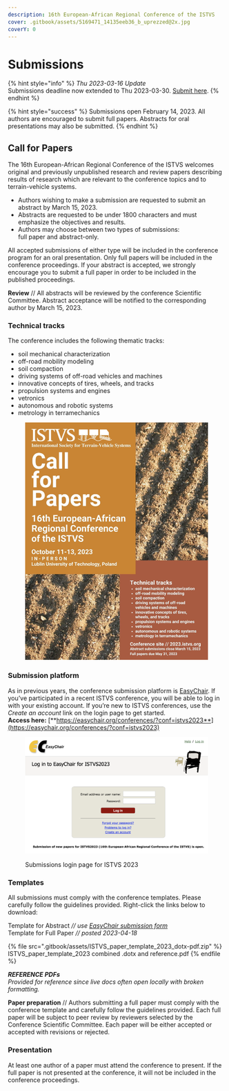 ```yaml
---
description: 16th European-African Regional Conference of the ISTVS
cover: .gitbook/assets/5169471_14135eeb36_b_uprezzed@2x.jpg
coverY: 0
---
```


# Submissions

{% hint style="info" %}
_Thu 2023-03-16 Update_\
Submissions deadline now extended to Thu 2023-03-30. [Submit here](https://easychair.org/conferences/?conf=istvs2023).
{% endhint %}

{% hint style="success" %}
Submissions open February 14, 2023. All authors are encouraged to submit full papers. Abstracts for oral presentations may also be submitted.
{% endhint %}

## Call for Papers

The 16th European-African Regional Conference of the ISTVS welcomes original and previously unpublished research and review papers describing results of research which are relevant to the conference topics and to terrain-vehicle systems.

* Authors wishing to make a submission are requested to submit an abstract by March 15, 2023.&#x20;
* Abstracts are requested to be under 1800 characters and must emphasize the objectives and results.&#x20;
* Authors may choose between two types of submissions: \
  full paper and abstract-only.&#x20;

All accepted submissions of either type will be included in the conference program for an oral presentation. Only full papers will be included in the conference proceedings. If your abstract is accepted, we strongly encourage you to submit a full paper in order to be included in the published proceedings.

**Review** // All abstracts will be reviewed by the conference Scientific Committee. Abstract acceptance will be notified to the corresponding author by March 15, 2023.

### **Technical tracks**

The conference includes the following thematic tracks:

* soil mechanical characterization
* off-road mobility modeling
* soil compaction
* driving systems of off-road vehicles and machines
* innovative concepts of tires, wheels, and tracks
* propulsion systems and engines
* vetronics
* autonomous and robotic systems
* metrology in terramechanics

<figure><img src=".gitbook/assets/2023-ISTVS-LUBLIN_CFPv3.jpg" alt=""><figcaption></figcaption></figure>

### **Submission platform**

As in previous years, the conference submission platform is [EasyChair](https://easychair.org/conferences/?conf=istvs2023). If you’ve participated in a recent ISTVS conference, you will be able to log in with your existing account. If you’re new to ISTVS conferences, use the _Create an account_ link on the login page to get started. \
**Access here:** [**https://easychair.org/conferences/?conf=istvs2023**](https://easychair.org/conferences/?conf=istvs2023)

<figure><img src=".gitbook/assets/Xnapper-2023-02-13-15.05.04-9165290C-0EAB-4BE2-AB6D-7CCBF315C5BD.png" alt=""><figcaption><p>Submissions login page for ISTVS 2023</p></figcaption></figure>

### **Templates**

All submissions must comply with the conference templates. Please carefully follow the guidelines provided. Right-click the links below to download:

Template for Abstract _// use_ [_EasyChair submission form_](https://easychair.org/conferences/?conf=istvs2023)\
Template for Full Paper _// posted 2023-04-18_

{% file src=".gitbook/assets/ISTVS_paper_template_2023_dotx-pdf.zip" %}
ISTVS\_paper\_template\_2023 combined .dotx and reference.pdf
{% endfile %}

_**REFERENCE PDFs**_\
_Provided for reference since live docs often open locally with broken formatting._

**Paper preparation** // Authors submitting a full paper must comply with the conference template and carefully follow the guidelines provided. Each full paper will be subject to peer review by reviewers selected by the Conference Scientific Committee. Each paper will be either accepted or accepted with revisions or rejected.

### **Presentation**

At least one author of a paper must attend the conference to present. If the full paper is not presented at the conference, it will not be included in the conference proceedings.
